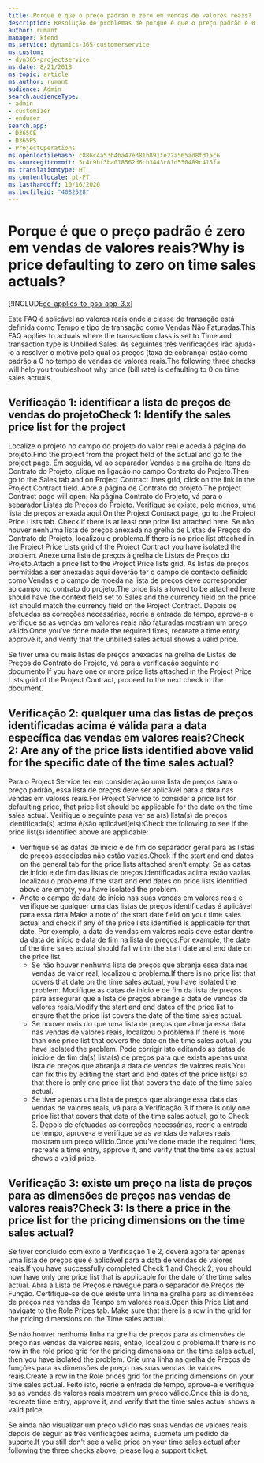 ```yaml
---
title: Porque é que o preço padrão é zero em vendas de valores reais?
description: Resolução de problemas de porque é que o preço padrão é 0 em vendas de valores reais.
author: rumant
manager: kfend
ms.service: dynamics-365-customerservice
ms.custom:
- dyn365-projectservice
ms.date: 8/21/2018
ms.topic: article
ms.author: rumant
audience: Admin
search.audienceType:
- admin
- customizer
- enduser
search.app:
- D365CE
- D365PS
- ProjectOperations
ms.openlocfilehash: c886c4a53b4ba47e381b891fe22a565ad8fd1ac6
ms.sourcegitcommit: 5c4c9bf3ba018562d6cb3443c01d550489c415fa
ms.translationtype: HT
ms.contentlocale: pt-PT
ms.lasthandoff: 10/16/2020
ms.locfileid: "4082528"
---
```

# <a name="why-is-price-defaulting-to-zero-on-time-sales-actuals"></a><span data-ttu-id="b3b0f-103">Porque é que o preço padrão é zero em vendas de valores reais?</span><span class="sxs-lookup"><span data-stu-id="b3b0f-103">Why is price defaulting to zero on time sales actuals?</span></span>

[!INCLUDE[cc-applies-to-psa-app-3.x](../includes/cc-applies-to-psa-app-3x.md)]

<span data-ttu-id="b3b0f-104">Este FAQ é aplicável ao valores reais onde a classe de transação está definida como Tempo e tipo de transação como Vendas Não Faturadas.</span><span class="sxs-lookup"><span data-stu-id="b3b0f-104">This FAQ applies to actuals where the transaction class is set to Time and transaction type is Unbilled Sales.</span></span> <span data-ttu-id="b3b0f-105">As seguintes três verificações irão ajudá-lo a resolver o motivo pelo qual os preços (taxa de cobrança) estão como padrão a 0 no tempo de vendas de valores reais.</span><span class="sxs-lookup"><span data-stu-id="b3b0f-105">The following three checks will help you troubleshoot why price (bill rate) is defaulting to 0 on time sales actuals.</span></span>

## <a name="check-1-identify-the-sales-price-list-for-the-project"></a><span data-ttu-id="b3b0f-106">Verificação 1: identificar a lista de preços de vendas do projeto</span><span class="sxs-lookup"><span data-stu-id="b3b0f-106">Check 1: Identify the sales price list for the project</span></span>

<span data-ttu-id="b3b0f-107">Localize o projeto no campo do projeto do valor real e aceda à página do projeto.</span><span class="sxs-lookup"><span data-stu-id="b3b0f-107">Find the project from the project field of the actual and go to the project page.</span></span> <span data-ttu-id="b3b0f-108">Em seguida, vá ao separador Vendas e na grelha de Itens de Contrato do Projeto, clique na ligação no campo Contrato do Projeto.</span><span class="sxs-lookup"><span data-stu-id="b3b0f-108">Then go to the Sales tab and on Project Contract lines grid, click on the link in the Project Contract field.</span></span> <span data-ttu-id="b3b0f-109">Abre a página de Contrato do projeto.</span><span class="sxs-lookup"><span data-stu-id="b3b0f-109">The project Contract page will open.</span></span> <span data-ttu-id="b3b0f-110">Na página Contrato do Projeto, vá para o separador Listas de Preços do Projeto. Verifique se existe, pelo menos, uma lista de preços anexada aqui.</span><span class="sxs-lookup"><span data-stu-id="b3b0f-110">On the Project Contract page, go to the Project Price Lists tab. Check if there is at least one price list attached here.</span></span> <span data-ttu-id="b3b0f-111">Se não houver nenhuma lista de preços anexada na grelha de Listas de Preços do Contrato do Projeto, localizou o problema.</span><span class="sxs-lookup"><span data-stu-id="b3b0f-111">If there is no price list attached in the Project Price Lists grid of the Project Contract you have isolated the problem.</span></span> <span data-ttu-id="b3b0f-112">Anexe uma lista de preços à grelha de Listas de Preços do Projeto.</span><span class="sxs-lookup"><span data-stu-id="b3b0f-112">Attach a price list to the Project Price lists grid.</span></span> <span data-ttu-id="b3b0f-113">As listas de preços permitidas a ser anexadas aqui deverão ter o campo de contexto definido como Vendas e o campo de moeda na lista de preços deve corresponder ao campo no contrato do projeto.</span><span class="sxs-lookup"><span data-stu-id="b3b0f-113">The price lists allowed to be attached here should have the context field set to Sales and the currency field on the price list should match the currency field on the Project Contract.</span></span> <span data-ttu-id="b3b0f-114">Depois de efetuadas as correções necessárias, recrie a entrada de tempo, aprove-a e verifique se as vendas em valores reais não faturadas mostram um preço válido.</span><span class="sxs-lookup"><span data-stu-id="b3b0f-114">Once you’ve done made the required fixes, recreate a time entry, approve it, and verify that the unbilled sales actual shows a valid price.</span></span> 

<span data-ttu-id="b3b0f-115">Se tiver uma ou mais listas de preços anexadas na grelha de Listas de Preços do Contrato do Projeto, vá para a verificação seguinte no documento.</span><span class="sxs-lookup"><span data-stu-id="b3b0f-115">If you have one or more price lists attached in the Project Price Lists grid of the Project Contract, proceed to the next check in the document.</span></span>

## <a name="check-2-are-any-of-the-price-lists-identified-above-valid-for-the-specific-date-of-the-time-sales-actual"></a><span data-ttu-id="b3b0f-116">Verificação 2: qualquer uma das listas de preços identificadas acima é válida para a data específica das vendas em valores reais?</span><span class="sxs-lookup"><span data-stu-id="b3b0f-116">Check 2: Are any of the price lists identified above valid for the specific date of the time sales actual?</span></span>

<span data-ttu-id="b3b0f-117">Para o Project Service ter em consideração uma lista de preços para o preço padrão, essa lista de preços deve ser aplicável para a data nas vendas em valores reais.</span><span class="sxs-lookup"><span data-stu-id="b3b0f-117">For Project Service to consider a price list for defaulting price, that price list should be applicable for the date on the time sales actual.</span></span> <span data-ttu-id="b3b0f-118">Verifique o seguinte para ver se a(s) lista(s) de preços identificada(s) acima é/são aplicável(eis):</span><span class="sxs-lookup"><span data-stu-id="b3b0f-118">Check the following to see if the price list(s) identified above are applicable:</span></span>
- <span data-ttu-id="b3b0f-119">Verifique se as datas de início e de fim do separador geral para as listas de preços associadas não estão vazias.</span><span class="sxs-lookup"><span data-stu-id="b3b0f-119">Check if the start and end dates on the general tab for the price lists attached aren’t empty.</span></span> <span data-ttu-id="b3b0f-120">Se as datas de início e de fim das listas de preços identificadas acima estão vazias, localizou o problema.</span><span class="sxs-lookup"><span data-stu-id="b3b0f-120">If the start and end dates on price lists identified above are empty, you have isolated the problem.</span></span> 
- <span data-ttu-id="b3b0f-121">Anote o campo de data de início nas suas vendas em valores reais e verifique se qualquer uma das listas de preços identificadas é aplicável para essa data.</span><span class="sxs-lookup"><span data-stu-id="b3b0f-121">Make a note of the start date field on your time sales actual and check if any of the price lists identified is applicable for that date.</span></span> <span data-ttu-id="b3b0f-122">Por exemplo, a data de vendas em valores reais deve estar dentro da data de início e data de fim na lista de preços.</span><span class="sxs-lookup"><span data-stu-id="b3b0f-122">For example, the date of the time sales actual should fall within the start date and end date on the price list.</span></span> 
    - <span data-ttu-id="b3b0f-123">Se não houver nenhuma lista de preços que abranja essa data nas vendas de valor real, localizou o problema.</span><span class="sxs-lookup"><span data-stu-id="b3b0f-123">If there is no price list that covers that date on the time sales actual, you have isolated the problem.</span></span> <span data-ttu-id="b3b0f-124">Modifique as datas de início e de fim da lista de preços para assegurar que a lista de preços abrange a data de vendas de valores reais.</span><span class="sxs-lookup"><span data-stu-id="b3b0f-124">Modify the start and end dates of the price list to ensure that the price list covers the date of the time sales actual.</span></span> 
    - <span data-ttu-id="b3b0f-125">Se houver mais do que uma lista de preços que abranja essa data nas vendas de valores reais, localizou o problema.</span><span class="sxs-lookup"><span data-stu-id="b3b0f-125">If there is more than one price list that covers the date on the time sales actual, you have isolated the problem.</span></span> <span data-ttu-id="b3b0f-126">Pode corrigir isto editando as datas de início e de fim da(s) lista(s) de preços para que exista apenas uma lista de preços que abranja a data de vendas de valores reais.</span><span class="sxs-lookup"><span data-stu-id="b3b0f-126">You can fix this by editing the start and end dates of the price list(s) so that there is only one price list that covers the date of the time sales actual.</span></span> 
    - <span data-ttu-id="b3b0f-127">Se tiver apenas uma lista de preços que abrange essa data das vendas de valores reais, vá para a Verificação 3.</span><span class="sxs-lookup"><span data-stu-id="b3b0f-127">If there is only one price list that covers that date of the time sales actual, go to Check 3.</span></span>
<span data-ttu-id="b3b0f-128">Depois de efetuadas as correções necessárias, recrie a entrada de tempo, aprove-a e verifique se as vendas de valores reais mostram um preço válido.</span><span class="sxs-lookup"><span data-stu-id="b3b0f-128">Once you’ve done made the required fixes, recreate a time entry, approve it, and verify that the time sales actual shows a valid price.</span></span>

## <a name="check-3-is-there-a-price-in-the-price-list-for-the-pricing-dimensions-on-the-time-sales-actual"></a><span data-ttu-id="b3b0f-129">Verificação 3: existe um preço na lista de preços para as dimensões de preços nas vendas de valores reais?</span><span class="sxs-lookup"><span data-stu-id="b3b0f-129">Check 3: Is there a price in the price list for the pricing dimensions on the time sales actual?</span></span>

<span data-ttu-id="b3b0f-130">Se tiver concluído com êxito a Verificação 1 e 2, deverá agora ter apenas uma lista de preços que é aplicável para a data de vendas de valores reais.</span><span class="sxs-lookup"><span data-stu-id="b3b0f-130">If you have successfully completed Check 1 and Check 2, you should now have only one price list that is applicable for the date of the time sales actual.</span></span> <span data-ttu-id="b3b0f-131">Abra a Lista de Preços e navegue para o separador de Preços de Função. Certifique-se de que existe uma linha na grelha para as dimensões de preços nas vendas de Tempo em valores reais.</span><span class="sxs-lookup"><span data-stu-id="b3b0f-131">Open this Price List and navigate to the Role Prices tab. Make sure that there is a row in the grid for the pricing dimensions on the Time sales actual.</span></span>

<span data-ttu-id="b3b0f-132">Se não houver nenhuma linha na grelha de preços para as dimensões de preço nas vendas de valores reais, então, localizou o problema.</span><span class="sxs-lookup"><span data-stu-id="b3b0f-132">If there is no row in the role price grid for the pricing dimensions on the time sales actual, then you have isolated the problem.</span></span> <span data-ttu-id="b3b0f-133">Crie uma linha na grelha de Preços de funções para as dimensões de preço nas suas vendas de valores reais.</span><span class="sxs-lookup"><span data-stu-id="b3b0f-133">Create a row in the Role prices grid for the pricing dimensions on your time sales actual.</span></span> <span data-ttu-id="b3b0f-134">Feito isto, recrie a entrada de tempo, aprove-a e verifique se as vendas de valores reais mostram um preço válido.</span><span class="sxs-lookup"><span data-stu-id="b3b0f-134">Once this is done, recreate time entry, approve it, and verify that the time sales actual shows a valid price.</span></span>

<span data-ttu-id="b3b0f-135">Se ainda não visualizar um preço válido nas suas vendas de valores reais depois de seguir as três verificações acima, submeta um pedido de suporte.</span><span class="sxs-lookup"><span data-stu-id="b3b0f-135">If you still don't see a valid price on your time sales actual after following the three checks above, please log a support ticket.</span></span> 

